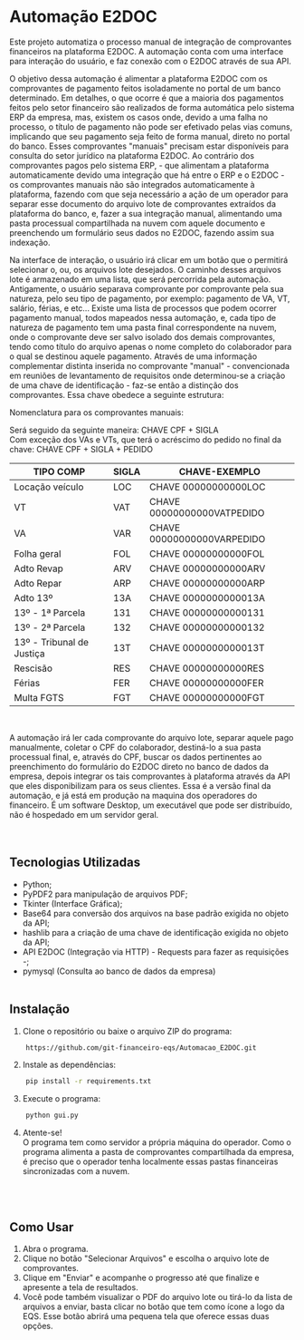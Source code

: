 # Automação E2DOC

Este projeto automatiza o processo manual de integração de comprovantes financeiros na plataforma E2DOC. A automação conta com uma interface para interação do usuário, 
e faz conexão com o E2DOC através de sua API.

O objetivo dessa automação é alimentar a plataforma E2DOC com os comprovantes de pagamento feitos isoladamente no portal de um banco determinado. 
Em detalhes, o que ocorre é que a maioria dos pagamentos feitos pelo setor financeiro são realizados de forma automática pelo sistema ERP da empresa, 
mas, existem os casos onde, devido a uma falha no processo, o título de pagamento não pode ser efetivado pelas vias comuns, implicando que seu pagamento seja feito de forma manual, direto no portal do banco.
Esses comprovantes "manuais" precisam estar disponíveis para consulta do setor jurídico na plataforma E2DOC. Ao contrário dos comprovantes pagos pelo sistema ERP, - que alimentam a plataforma automaticamente devido uma integração que há entre o ERP e o E2DOC - os comprovantes manuais não são integrados automaticamente à plataforma, fazendo com que seja necessário a ação de um operador para separar esse documento do arquivo lote de comprovantes extraídos da plataforma do banco, e, fazer a sua integração manual, alimentando uma pasta processual compartilhada na nuvem com aquele documento e preenchendo um formulário seus dados no E2DOC, fazendo assim sua indexação.

Na interface de interação, o usuário irá clicar em um botão que o permitirá selecionar o, ou, os arquivos lote desejados. 
O caminho desses arquivos lote é armazenado em uma lista, que será percorrida pela automação. Antigamente, o usuário separava comprovante por comprovante pela sua natureza, pelo seu tipo de pagamento, por exemplo: pagamento de VA, VT, salário, férias, e etc...
Existe uma lista de processos que podem ocorrer pagamento manual, todos mapeados nessa automação, e, cada tipo de natureza de pagamento tem uma pasta final correspondente na nuvem, onde o comprovante deve ser salvo isolado dos demais comprovantes, tendo como título do arquivo apenas o nome completo do colaborador para o qual se destinou aquele pagamento.
Através de uma informação complementar distinta inserida no comprovante "manual" - convencionada em reuniões de levantamento de requisitos onde determinou-se a criação de uma chave de identificação - faz-se então a distinção dos comprovantes. Essa chave obedece a seguinte estrutura: 

Nomenclatura para os comprovantes manuais: 
 
Será seguido da seguinte maneira: CHAVE CPF + SIGLA  
Com exceção dos VAs e VTs, que terá o acréscimo do pedido no final da chave: CHAVE CPF + SIGLA + PEDIDO
<br/>
<table>
  <thead>
    <tr>
      <th>TIPO COMP</th>
      <th>SIGLA</th>
      <th>CHAVE-EXEMPLO</th>
    </tr>
  </thead>
  <tbody>
    <tr>
      <td>Locação veículo</td>
      <td>LOC</td>
      <td>CHAVE 00000000000LOC</td>
    </tr>
    <tr>
      <td>VT</td>
      <td>VAT</td>
      <td>CHAVE 00000000000VATPEDIDO</td>
    </tr>
    <tr>
      <td>VA</td>
      <td>VAR</td>
      <td>CHAVE 00000000000VARPEDIDO</td>
    </tr>
    <tr>
      <td>Folha geral</td>
      <td>FOL</td>
      <td>CHAVE 00000000000FOL</td>
    </tr>
    <tr>
      <td>Adto Revap</td>
      <td>ARV</td>
      <td>CHAVE 00000000000ARV</td>
    </tr>
    <tr>
      <td>Adto Repar</td>
      <td>ARP</td>
      <td>CHAVE 00000000000ARP</td>
    </tr>
    <tr>
      <td>Adto 13º</td>
      <td>13A</td>
      <td>CHAVE 0000000000013A</td>
    </tr>
    <tr>
      <td>13º - 1ª Parcela</td>
      <td>131</td>
      <td>CHAVE 00000000000131</td>
    </tr>
    <tr>
      <td>13º - 2ª Parcela</td>
      <td>132</td>
      <td>CHAVE 00000000000132</td>
    </tr>
    <tr>
      <td>13º - Tribunal de Justiça</td>
      <td>13T</td>
      <td>CHAVE 0000000000013T</td>
    </tr>
    <tr>
      <td>Rescisão</td>
      <td>RES</td>
      <td>CHAVE 00000000000RES</td>
    </tr>
    <tr>
      <td>Férias</td>
      <td>FER</td>
      <td>CHAVE 00000000000FER</td>
    </tr>
    <tr>
      <td>Multa FGTS</td>
      <td>FGT</td>
      <td>CHAVE 00000000000FGT</td>
    </tr>
  </tbody>
</table>
<br/>

A automação irá ler cada comprovante do arquivo lote, separar aquele pago manualmente, coletar o CPF do colaborador, destiná-lo a sua pasta processual final, e, através do CPF, buscar os dados pertinentes ao preenchimento do formulário do E2DOC direto no banco de dados da empresa, depois integrar os tais comprovantes à plataforma através da API que eles disponibilizam para os seus clientes.
Essa é a versão final da automação, e já está em produção na maquina dos operadores do financeiro. É um software Desktop, um executável que pode ser distribuído, não é hospedado em um servidor geral.  
<br/>
<br/>
## Tecnologias Utilizadas
- Python;
- PyPDF2 para manipulação de arquivos PDF;
- Tkinter (Interface Gráfica);
- Base64 para conversão dos arquivos na base padrão exigida no objeto da API;
- hashlib para a criação de uma chave de identificação exigida no objeto da API;
- API E2DOC (Integração via HTTP) - Requests para fazer as requisições -;
- pymysql (Consulta ao banco de dados da empresa)
  <br/>
  <br/>
## Instalação
1. Clone o repositório ou baixe o arquivo ZIP do programa:
```bash
    https://github.com/git-financeiro-eqs/Automacao_E2DOC.git
```
2. Instale as dependências:
```bash
    pip install -r requirements.txt
```
3. Execute o programa:
```bash
    python gui.py
```
4. Atente-se!\
   O programa tem como servidor a própria máquina do operador. Como o programa alimenta a pasta de comprovantes compartilhada da empresa,
   é preciso que o operador tenha localmente essas pastas financeiras sincronizadas com a nuvem.
<br/>
<br/>

## Como Usar<br/>

1. Abra o programa.
2. Clique no botão "Selecionar Arquivos" e escolha o arquivo lote de comprovantes.
3. Clique em "Enviar" e acompanhe o progresso até que finalize e apresente a tela de resultados.
4. Você pode também visualizar o PDF do arquivo lote ou tirá-lo da lista de arquivos a enviar, basta clicar no botão que tem como ícone a logo da EQS. Esse botão abrirá uma pequena tela que oferece essas duas opções.
